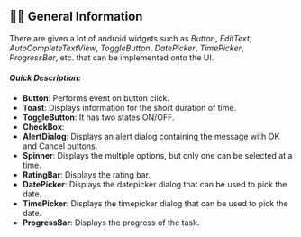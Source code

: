 ## 🧑‍🏫 General Information
There are given a lot of android widgets such as _Button_, _EditText_, _AutoCompleteTextView_,
_ToggleButton_, _DatePicker_, _TimePicker_, _ProgressBar_, etc. that can be implemented onto the UI.

#### _Quick Description:_
- **Button**: Performs event on button click.
- **Toast**: Displays information for the short duration of time.
- **ToggleButton**: It has two states ON/OFF.
- **CheckBox**:
- **AlertDialog**: Displays an alert dialog containing the message with OK and Cancel buttons.
- **Spinner**: Displays the multiple options, but only one can be selected at a time.
- **RatingBar**: Displays the rating bar.
- **DatePicker**: Displays the datepicker dialog that can be used to pick the date.
- **TimePicker**: Displays the timepicker dialog that can be used to pick the date.
- **ProgressBar**: Displays the progress of the task.
